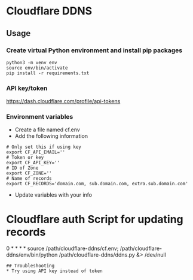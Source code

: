# Cloudflare DDNS
## Usage
### Create virtual Python environment and install pip packages
```
python3 -m venv env
source env/bin/activate
pip install -r requirements.txt
```
### API key/token
https://dash.cloudflare.com/profile/api-tokens
### Environment variables
* Create a file named cf.env
* Add the following information
```
# Only set this if using key
export CF_API_EMAIL=''
# Token or key
export CF_API_KEY=''
# ID of Zone
export CF_ZONE=''
# Name of records
export CF_RECORDS='domain.com, sub.domain.com, extra.sub.domain.com'
```
* Update variables with your info
#         Cloudflare auth                      Script for updating records
0 * * * * source /path/cloudflare-ddns/cf.env; /path/cloudflare-ddns/env/bin/python /path/cloudflare-ddns/ddns.py &> /dev/null
```
## Troubleshooting
* Try using API key instead of token
